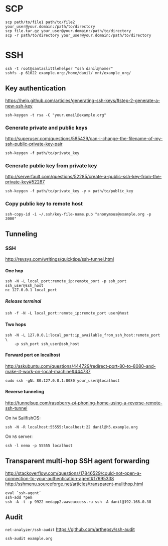 # SCP

    scp path/to/file1 path/to/file2 your_user@your.domain:/path/to/directory
    scp file.tar.gz your_user@your.domain:/path/to/directory
    scp -r path/to/directory your_user@your.domain:/path/to/directory

# SSH

    ssh -t root@santaslittlehelper "ssh danil@homer"
    sshfs -p 61022 example.org:/home/danil/ mnt/example_org/

## Key authentication

<https://help.github.com/articles/generating-ssh-keys/#step-2-generate-a-new-ssh-key>

    ssh-keygen -t rsa -C "your.email@example.org"

### Generate private and public keys

<http://superuser.com/questions/585429/can-i-change-the-filename-of-my-ssh-public-private-key-pair>

    ssh-keygen -f path/to/private_key

### Generate public key from private key

<http://serverfault.com/questions/52285/create-a-public-ssh-key-from-the-private-key#52287>

    ssh-keygen -f path/to/private_key -y > path/to/public_key

### Copy public key to remote host

    ssh-copy-id -i ~/.ssh/key-file-name.pub "anonymous@example.org -p 2000"

## Tunneling

### SSH

<http://revsys.com/writings/quicktips/ssh-tunnel.html>

#### One hop

    ssh -N -L local_port:remote_ip:remote_port -p ssh_port ssh_user@ssh_host
    nc 127.0.0.1 local_port

##### Release terminal

    ssh -f -N -L local_port:remote_ip:remote_port user@host

#### Two hops

    ssh -N -L 127.0.0.1:local_port:ip_available_from_ssh_host:remote_port \
        -p ssh_port ssh_user@ssh_host

#### Forward port on localhost

<http://askubuntu.com/questions/444729/redirect-port-80-to-8080-and-make-it-work-on-local-machine#444737>

    sudo ssh -gNL 80:127.0.0.1:8080 your_user@localhost

#### Reverse tunneling

<http://tunnelsup.com/raspberry-pi-phoning-home-using-a-reverse-remote-ssh-tunnel>

On `h4` SailfishOS:

    ssh -N -R localhost:55555:localhost:22 danil@h5.example.org

On `h5` server:

    ssh -l nemo -p 55555 localhost

## Transparent multi-hop SSH agent forwarding

<http://stackoverflow.com/questions/17846529/could-not-open-a-connection-to-your-authentication-agent#17695338>
<http://sshmenu.sourceforge.net/articles/transparent-mulithop.html>

    eval `ssh-agent`
    ssh-add *pem
    ssh -A -t -p 9922 medapp2.waveaccess.ru ssh -A danil@192.168.0.38

## Audit

`net-analyzer/ssh-audit` <https://github.com/arthepsy/ssh-audit>

    ssh-audit example.org
